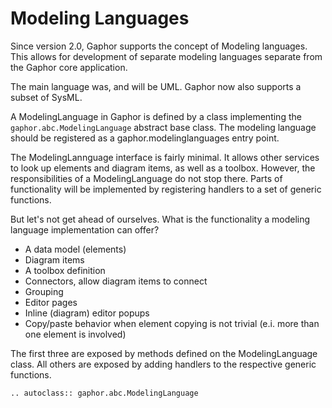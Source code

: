 # Modeling Languages

Since version 2.0, Gaphor supports the concept of Modeling languages. This
allows for development of separate modeling languages separate from the Gaphor
core application.

The main language was, and will be UML. Gaphor now also supports a subset of
SysML.

A ModelingLanguage in Gaphor is defined by a class implementing the
`gaphor.abc.ModelingLanguage` abstract base class. The modeling language should be registered as a gaphor.modelinglanguages entry point.

The ModelingLannguage interface is fairly minimal. It allows other services to
look up elements and diagram items, as well as a toolbox.
However, the responsibilities of a ModelingLanguage do not stop there. Parts of functionality will be implemented by registering handlers to a set of generic functions.

But let's not get ahead of ourselves. What is the functionality a modeling language implementation can offer?

* A data model (elements)
* Diagram items
* A toolbox definition
* Connectors, allow diagram items to connect
* Grouping
* Editor pages
* Inline (diagram) editor popups
* Copy/paste behavior when element copying is not trivial (e.i. more than one element is involved)

The first three are exposed by methods defined on the ModelingLanguage class. All others are exposed by adding handlers to the respective generic functions.


```eval_rst
.. autoclass:: gaphor.abc.ModelingLanguage
```

